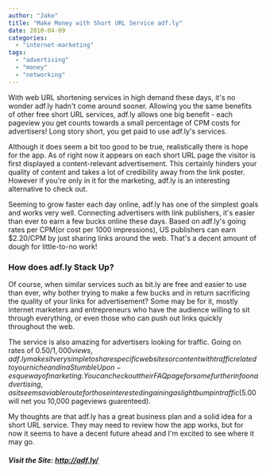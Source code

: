 ```yaml
---
author: "Jake"
title: "Make Money with Short URL Service adf.ly"
date: 2010-04-09
categories: 
  - "internet-marketing"
tags: 
  - "advertising"
  - "money"
  - "networking"
---
```


With web URL shortening services in high demand these days, it's no wonder adf.ly hadn't come around sooner. Allowing you the same benefits of other free short URL services, adf.ly allows one big benefit - each pageview you get counts towards a small percentage of CPM costs for advertisers! Long story short, you get paid to use adf.ly's services.

<!--more-->

Although it does seem a bit too good to be true, realistically there is hope for the app. As of right now it appears on each short URL page the visitor is first displayed a content\-relevant advertisement. This certainly hinders your quality of content and takes a lot of credibility away from the link poster. However if you're only in it for the marketing, adf.ly is an interesting alternative to check out.

Seeming to grow faster each day online, adf.ly has one of the simplest goals and works very well. Connecting advertisers with link publishers, it's easier than ever to earn a few bucks online these days. Based on adf.ly's going rates per CPM(or cost per 1000 impressions), US publishers can earn $2.20/CPM by just sharing links around the web. That's a decent amount of dough for little-to-no work!

### How does adf.ly Stack Up?

Of course, when similar services such as bit.ly are free and easier to use than ever, why bother trying to make a few bucks and in return sacrificing the quality of your links for advertisement? Some may be for it, mostly internet marketers and entrepreneurs who have the audience willing to sit through everything, or even those who can push out links quickly throughout the web.

The service is also amazing for advertisers looking for traffic. Going on rates of $0.50/1,000 views, adf.ly makes it very simple to share specific websites or content with traffic related to your niche and in a StumbleUpon-esque way of marketing. You can check out their FAQ page for some further info on advertising, as it seems a viable route for those interested in gaining a slight bump in traffic ($5.00 will net you 10,000 pageviews guarenteed).

My thoughts are that adf.ly has a great business plan and a solid idea for a short URL service. They may need to review how the app works, but for now it seems to have a decent future ahead and I'm excited to see where it may go.

##### Visit the Site: http://adf.ly/
